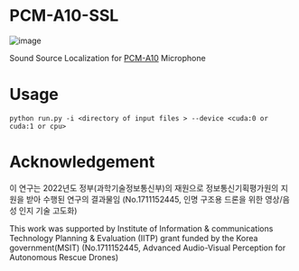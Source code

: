 # PCM-A10-SSL
![image](https://user-images.githubusercontent.com/39723411/208828983-9c9c6283-dbed-4b4a-9334-c5d6b851a00b.png)


Sound Source Localization for [PCM-A10](https://www.sony.co.kr/electronics/voice-recorders/pcm-a10) Microphone

# Usage

```
python run.py -i <directory of input files > --device <cuda:0 or cuda:1 or cpu>
```


# Acknowledgement
이 연구는 2022년도 정부(과학기술정보통신부)의 재원으로 정보통신기획평가원의 지원을 받아 수행된 연구의 결과물임 (No.1711152445, 인명 구조용 드론을 위한 영상/음성 인지 기술 고도화)

This work was supported by Institute of Information & communications Technology Planning & Evaluation (IITP) grant funded by the Korea government(MSIT) (No.1711152445, Advanced Audio-Visual Perception for Autonomous Rescue Drones)
